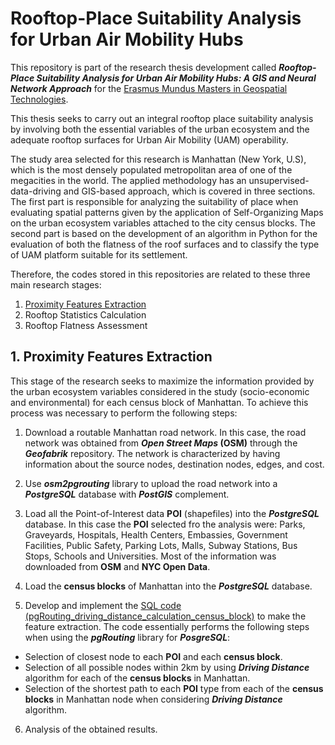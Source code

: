 # Rooftop-Place Suitability Analysis for Urban Air Mobility Hubs
This repository is part of the research thesis development called **_Rooftop-Place Suitability Analysis for Urban Air Mobility Hubs: A GIS and Neural Network Approach_** for the [Erasmus Mundus Masters in Geospatial Technologies](http://mastergeotech.info/).

This thesis seeks to carry out an integral rooftop place suitability analysis by involving both the essential variables of the urban ecosystem and the adequate rooftop surfaces for Urban Air Mobility (UAM) operability.

The study area selected for this research is Manhattan (New York, U.S), which is the most densely populated metropolitan area of one of the megacities in the world. The applied methodology has an unsupervised-data-driving and GIS-based approach, which is covered in three sections. The first part is responsible for analyzing the suitability of place when evaluating spatial patterns given by the application of Self-Organizing Maps on the urban ecosystem variables attached to the city census blocks. The second part is based on the development of an algorithm in Python for the evaluation of both the flatness of the roof surfaces and to classify the type of UAM platform suitable for its settlement.

Therefore, the codes stored in this repositories are related to these three main research stages:
1. [Proximity Features Extraction](#proximity)
2. Rooftop Statistics Calculation
3. Rooftop Flatness Assessment

<a name="proximity"></a>
## 1. Proximity Features Extraction

This stage of the research seeks to maximize the information provided by the urban ecosystem variables considered in the study (socio-economic and environmental) for each census block of Manhattan. To achieve this process was necessary to perform the following steps:
1. Download a routable Manhattan road network. In this case, the road network was obtained from **_Open Street Maps_ (OSM)**  through the **_Geofabrik_** repository. The network is characterized by having information about the source nodes, destination nodes, edges, and cost.

2. Use **_osm2pgrouting_** library to upload the road network into a **_PostgreSQL_** database with **_PostGIS_** complement.

3. Load all the Point-of-Interest data **POI** (shapefiles) into the **_PostgreSQL_** database. In this case the **POI** selected fro the analysis were: Parks, Graveyards, Hospitals, Health Centers, Embassies, Government Facilities, Public Safety, Parking Lots, Malls, Subway Stations, Bus Stops, Schools and Universities. Most of the information was downloaded from **OSM** and **NYC Open Data**.

4. Load the **census blocks** of Manhattan into the **_PostgreSQL_** database.

5. Develop and implement the [SQL code (pgRouting_driving_distance_calculation_census_block)](Code_Pgrouting_Driving_Distance_Calculation_Census_Blocks.sql) to make the feature extraction. The code essentially performs the following steps when using the **_pgRouting_** library for **_PosgreSQL_**:
-	Selection of closest node to each **POI** and each **census block**.
-	Selection of all possible nodes within 2km by using **_Driving Distance_** algorithm for each of the **census blocks** in Manhattan.
-	Selection of the shortest path to each **POI** type from each of the **census blocks** in Manhattan node when considering **_Driving Distance_** algorithm.

6. Analysis of the obtained results.

